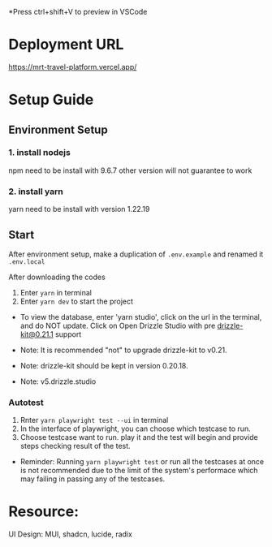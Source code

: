 *Press ctrl+shift+V to preview in VSCode

# Deployment URL
https://mrt-travel-platform.vercel.app/

# Setup Guide

## Environment Setup
### 1. install nodejs
npm need to be install with 9.6.7
other version will not guarantee to work

### 2. install yarn
yarn need to be install with version 1.22.19

## Start
After environment setup, make a duplication of `.env.example` and renamed it `.env.local`

After downloading the codes

1. Enter `yarn` in terminal
2. Enter `yarn dev` to start the project

- To view the database, enter 'yarn studio', click on the url in the terminal, and do NOT update.
Click on Open Drizzle Studio with pre drizzle-kit@0.21.1 support

- Note: It is recommended "not" to upgrade drizzle-kit to v0.21.
- Note: drizzle-kit should be kept in version 0.20.18.
- Note: v5.drizzle.studio

### Autotest
1. Rnter `yarn playwright test --ui` in terminal
2. In the interface of playwright, you can choose which testcase to run.
3. Choose testcase want to run. play it and the test will begin and provide steps checking result of the test.
- Reminder: Running `yarn playwright test` or run all the testcases at once is not recommended due to the limit of the system's performace which may failing in passing any of the testcases.

# Resource:
UI Design:
MUI, shadcn, lucide, radix
